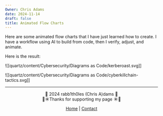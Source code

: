 ```yaml
---
Owner: Chris Adams
date: 2024-11-14
draft: false
title: Animated Flow Charts
---
```

Here are some animated flow charts that I have just learned how to create. I have a workflow using AI to build from code, then I verify, adjust, and animate. 

Here is the result:


![[quartz/content/Cybersecurity/Diagrams as Code/kerberoast.svg]]

<div class="neon-line"></div>

![[quartz/content/Cybersecurity/Diagrams as Code/cyberkillchain-tactics.svg]]

---
<div style="text-align: center;">
	<div class="gradient-text">👾 2024 rabb1th0les (Chris A)dams 👾</div> 
	🌴☀Thanks for supporting my page ☀🌴
	<nav>
		<ul style="list-style: none; padding: 0;">
			<div style="text-align: center;">
				<li><a href="index.html">Home</a> | <a href="Contact.html">Contact</a></li>
			</div>
		</ul>
	</nav>	
</div>